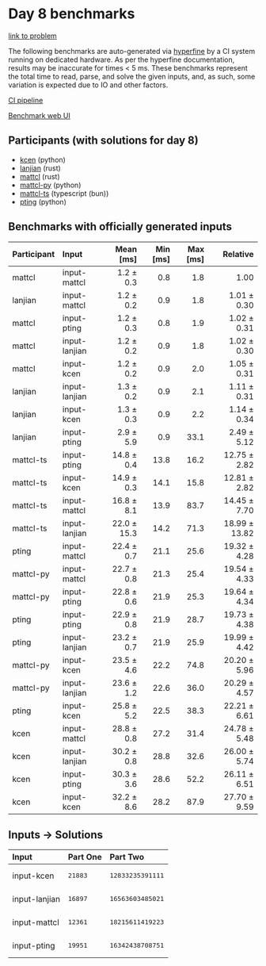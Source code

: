 # Day 8 benchmarks

[link to problem](https://adventofcode.com/2023/day/8)

The following benchmarks are auto-generated via
[hyperfine](https://github.com/sharkdp/hyperfine) by a CI system running on
dedicated hardware. As per the hyperfine documentation, results may be
inaccurate for times < 5 ms. These benchmarks represent the total time to read,
parse, and solve the given inputs, and, as such, some variation is expected due
to IO and other factors.

[CI pipeline](http://ci.papercode.net:8080/teams/main/pipelines/aoc2023)

[Benchmark web UI](https://aoc.ancalagon.black)


## Participants (with solutions for day 8)

- [kcen](https://github.com/kcen/aoc2023) (python)
- [lanjian](https://github.com/lanjian/aoc-2023) (rust)
- [mattcl](https://github.com/mattcl/aoc2023) (rust)
- [mattcl-py](https://github.com/mattcl/aoc2023-py) (python)
- [mattcl-ts](https://github.com/mattcl/aoc2023-js) (typescript (bun))
- [pting](https://github.com/pting/aoc2023) (python)


## Benchmarks with officially generated inputs

| Participant | Input | Mean [ms] | Min [ms] | Max [ms] | Relative |
|:---|:---|---:|---:|---:|---:|
| mattcl | input-mattcl | 1.2 ± 0.3 | 0.8 | 1.8 | 1.00 |
| lanjian | input-mattcl | 1.2 ± 0.2 | 0.9 | 1.8 | 1.01 ± 0.30 |
| mattcl | input-pting | 1.2 ± 0.3 | 0.8 | 1.9 | 1.02 ± 0.31 |
| mattcl | input-lanjian | 1.2 ± 0.2 | 0.9 | 1.8 | 1.02 ± 0.30 |
| mattcl | input-kcen | 1.2 ± 0.2 | 0.9 | 2.0 | 1.05 ± 0.31 |
| lanjian | input-lanjian | 1.3 ± 0.2 | 0.9 | 2.1 | 1.11 ± 0.31 |
| lanjian | input-kcen | 1.3 ± 0.3 | 0.9 | 2.2 | 1.14 ± 0.34 |
| lanjian | input-pting | 2.9 ± 5.9 | 0.9 | 33.1 | 2.49 ± 5.12 |
| mattcl-ts | input-pting | 14.8 ± 0.4 | 13.8 | 16.2 | 12.75 ± 2.82 |
| mattcl-ts | input-kcen | 14.9 ± 0.3 | 14.1 | 15.8 | 12.81 ± 2.82 |
| mattcl-ts | input-mattcl | 16.8 ± 8.1 | 13.9 | 83.7 | 14.45 ± 7.70 |
| mattcl-ts | input-lanjian | 22.0 ± 15.3 | 14.2 | 71.3 | 18.99 ± 13.82 |
| pting | input-mattcl | 22.4 ± 0.7 | 21.1 | 25.6 | 19.32 ± 4.28 |
| mattcl-py | input-mattcl | 22.7 ± 0.8 | 21.3 | 25.4 | 19.54 ± 4.33 |
| mattcl-py | input-pting | 22.8 ± 0.6 | 21.9 | 25.3 | 19.64 ± 4.34 |
| pting | input-pting | 22.9 ± 0.8 | 21.9 | 28.7 | 19.73 ± 4.38 |
| pting | input-lanjian | 23.2 ± 0.7 | 21.9 | 25.9 | 19.99 ± 4.42 |
| mattcl-py | input-kcen | 23.5 ± 4.6 | 22.2 | 74.8 | 20.20 ± 5.96 |
| mattcl-py | input-lanjian | 23.6 ± 1.2 | 22.6 | 36.0 | 20.29 ± 4.57 |
| pting | input-kcen | 25.8 ± 5.2 | 22.5 | 38.3 | 22.21 ± 6.61 |
| kcen | input-mattcl | 28.8 ± 0.8 | 27.2 | 31.4 | 24.78 ± 5.48 |
| kcen | input-lanjian | 30.2 ± 0.8 | 28.8 | 32.6 | 26.00 ± 5.74 |
| kcen | input-pting | 30.3 ± 3.6 | 28.6 | 52.2 | 26.11 ± 6.51 |
| kcen | input-kcen | 32.2 ± 8.6 | 28.2 | 87.9 | 27.70 ± 9.59 |


## Inputs -> Solutions

| Input | Part One | Part Two |
|:---|:---|:---|
|input-kcen|<pre>21883</pre>|<pre>12833235391111</pre>|
|input-lanjian|<pre>16897</pre>|<pre>16563603485021</pre>|
|input-mattcl|<pre>12361</pre>|<pre>18215611419223</pre>|
|input-pting|<pre>19951</pre>|<pre>16342438708751</pre>|